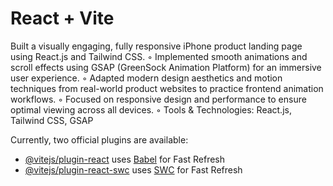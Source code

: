 # React + Vite

 Built a visually engaging, fully responsive iPhone product landing page using React.js and Tailwind CSS.
◦ Implemented smooth animations and scroll effects using GSAP (GreenSock Animation Platform) for
an immersive user experience.
◦ Adapted modern design aesthetics and motion techniques from real-world product websites to practice
frontend animation workflows.
◦ Focused on responsive design and performance to ensure optimal viewing across all devices.
◦ Tools & Technologies: React.js, Tailwind CSS, GSAP

Currently, two official plugins are available:

- [@vitejs/plugin-react](https://github.com/vitejs/vite-plugin-react/blob/main/packages/plugin-react/README.md) uses [Babel](https://babeljs.io/) for Fast Refresh
- [@vitejs/plugin-react-swc](https://github.com/vitejs/vite-plugin-react-swc) uses [SWC](https://swc.rs/) for Fast Refresh
